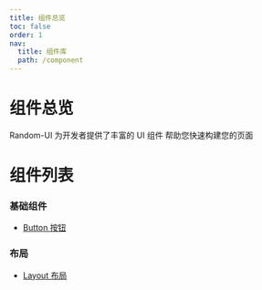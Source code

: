 ```yaml
---
title: 组件总览
toc: false
order: 1
nav:
  title: 组件库
  path: /component
---
```


# 组件总览

Random-UI 为开发者提供了丰富的 UI 组件 帮助您快速构建您的页面

# 组件列表

### 基础组件

- [Button 按钮](./button.md)

### 布局

- [Layout 布局](./layout.md)

